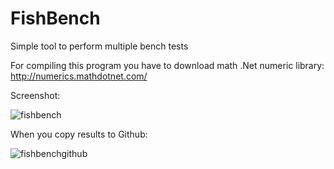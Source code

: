 FishBench
=========

Simple tool to perform multiple bench tests

For compiling this program you have to download math .Net numeric library: http://numerics.mathdotnet.com/

Screenshot:

![fishbench](https://cloud.githubusercontent.com/assets/4255891/3712342/eaab72bc-150d-11e4-9a70-b30b9e24ab0d.png)

When you copy results to Github:

![fishbenchgithub](https://cloud.githubusercontent.com/assets/4255891/3712350/3c3313f6-150e-11e4-9e77-193322538210.png)
